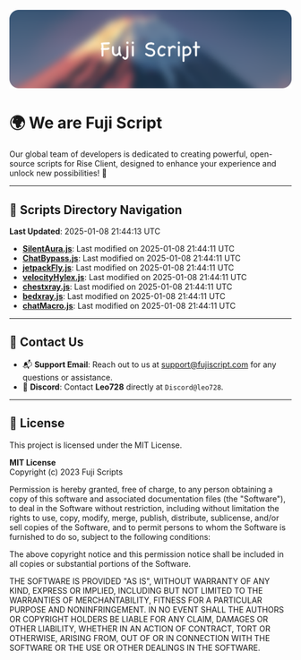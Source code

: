![Banner](.github/b.webp)

# 🌍 **We are Fuji Script**

Our global team of developers is dedicated to creating powerful, open-source scripts for Rise Client, designed to enhance your experience and unlock new possibilities! 🌟

---
<!-- SCRIPTS_NAVIGATION_START -->
## 📂 **Scripts Directory Navigation**

**Last Updated**: 2025-01-08 21:44:13 UTC

- **[SilentAura.js](scripts/SilentAura.js)**: Last modified on 2025-01-08 21:44:11 UTC
- **[ChatBypass.js](scripts/ChatBypass.js)**: Last modified on 2025-01-08 21:44:11 UTC
- **[jetpackFly.js](scripts/jetpackFly.js)**: Last modified on 2025-01-08 21:44:11 UTC
- **[velocityHylex.js](scripts/velocityHylex.js)**: Last modified on 2025-01-08 21:44:11 UTC
- **[chestxray.js](scripts/chestxray.js)**: Last modified on 2025-01-08 21:44:11 UTC
- **[bedxray.js](scripts/bedxray.js)**: Last modified on 2025-01-08 21:44:11 UTC
- **[chatMacro.js](scripts/chatMacro.js)**: Last modified on 2025-01-08 21:44:11 UTC

<!-- SCRIPTS_NAVIGATION_END -->

---

## 💬 **Contact Us**  
- 📬 **Support Email**: Reach out to us at [support@fujiscript.com](mailto:support@fujiscript.com) for any questions or assistance.  
- 💬 **Discord**: Contact **Leo728** directly at `Discord@leo728`.

---

## 📜 **License**

This project is licensed under the MIT License.  

**MIT License**  
Copyright (c) 2023 Fuji Scripts  

Permission is hereby granted, free of charge, to any person obtaining a copy of this software and associated documentation files (the "Software"), to deal in the Software without restriction, including without limitation the rights to use, copy, modify, merge, publish, distribute, sublicense, and/or sell copies of the Software, and to permit persons to whom the Software is furnished to do so, subject to the following conditions:  

The above copyright notice and this permission notice shall be included in all copies or substantial portions of the Software.  

THE SOFTWARE IS PROVIDED "AS IS", WITHOUT WARRANTY OF ANY KIND, EXPRESS OR IMPLIED, INCLUDING BUT NOT LIMITED TO THE WARRANTIES OF MERCHANTABILITY, FITNESS FOR A PARTICULAR PURPOSE AND NONINFRINGEMENT. IN NO EVENT SHALL THE AUTHORS OR COPYRIGHT HOLDERS BE LIABLE FOR ANY CLAIM, DAMAGES OR OTHER LIABILITY, WHETHER IN AN ACTION OF CONTRACT, TORT OR OTHERWISE, ARISING FROM, OUT OF OR IN CONNECTION WITH THE SOFTWARE OR THE USE OR OTHER DEALINGS IN THE SOFTWARE.  
